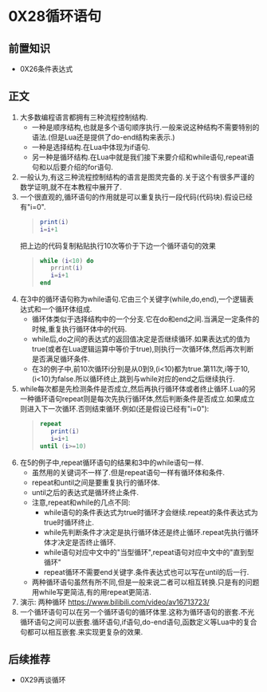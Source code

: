 # 0X28循环语句

## 前置知识

* 0X26条件表达式

## 正文

1. 大多数编程语言都拥有三种流程控制结构.
    * 一种是顺序结构,也就是多个语句顺序执行.一般来说这种结构不需要特别的语法.(但是Lua还是提供了do-end结构来表示.)
    * 一种是选择结构.在Lua中体现为if语句.
    * 另一种是循环结构.在Lua中就是我们接下来要介绍和while语句,repeat语句和以后要介绍的for语句.
1. 一般认为,有这三种流程控制结构的语言是图灵完备的.关于这个有很多严谨的数学证明,就不在本教程中展开了.
1. 一个很直观的,循环语句的作用就是可以重复执行一段代码(代码块).假设已经有"i=0".
    >```lua
    >print(i)
    >i=i+1
    >```
    把上边的代码复制粘贴执行10次等价于下边一个循环语句的效果
    >```lua
    >while (i<10) do
    >    prrint(i)
    >    i=i+1
    >end
    >```
1. 在3中的循环语句称为while语句.它由三个关键字(while,do,end),一个逻辑表达式和一个循环体组成.
    * 循环体类似于选择结构中的一个分支.它在do和end之间.当满足一定条件的时候,重复执行循环体中的代码.
    * while后,do之间的表达式的返回值决定是否继续循环.如果表达式的值为true(或者在Lua逻辑运算中等价于true),则执行一次循环体,然后再次判断是否满足循环条件.
    * 在3的例子中,前10次循环i分别是从0到9,(i<10)都为true.第11次,i等于10,(i<10)为false.所以循环终止,跳到与while对应的end之后继续执行.
1. while每次都是先检测条件是否成立,然后再执行循环体或者终止循环.Lua的另一种循环语句repeat则是每次先执行循环体,然后判断条件是否成立.如果成立则进入下一次循环.否则结束循环.例如(还是假设已经有"i=0"):
    >```lua
    >repeat 
    >    print(i)
    >    i=i+1
    >until (i>=10) 
    >```
1. 在5的例子中,repeat循环语句的结果和3中的while语句一样.
    * 虽然用的关键词不一样了.但是repeat语句一样有循环体和条件.
    * repeat和until之间是要重复执行的循环体.
    * until之后的表达式是循环终止条件.
    * 注意,repeat和while的几点不同:
        * while语句的条件表达式为true时循环才会继续.repeat的条件表达式为true时循环终止.
        * while先判断条件才决定是执行循环体还是终止循环.repeat先执行循环体才决定是否终止循环.
        * while语句对应中文中的"当型循环",repeat语句对应中文中的"直到型循环"
        * repeat循环不需要end关键字.条件表达式也可以写在until的后一行.
    * 两种循环语句虽然有所不同,但是一般来说二者可以相互转换.只是有的问题用while写更简洁,有的用repeat更简洁.
1. 演示: 两种循环 <https://www.bilibili.com/video/av16713723/>
1. 一个循环语句可以在另一个循环语句的循环体里.这称为循环语句的嵌套.不光循环语句之间可以嵌套.循环语句,if语句,do-end语句,函数定义等Lua中的复合句都可以相互嵌套.来实现更复杂的效果.

## 后续推荐

* 0X29再谈循环